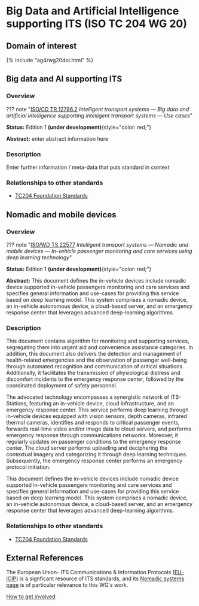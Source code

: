 # Big Data and Artificial Intelligence supporting ITS (ISO TC 204 WG 20)

## Domain of interest
<!-- DO NOT CHANGE THIS FILE REFERENCE! It aligns with this WG's respective domain of interest definition contained in TC204's Strategic Business Plan as approved by ISO. -->

{% include "ag4/wg20doi.html" %}

<!-- ## News and highlights (optional)
    Refer docs\wg1\index.md for an example of how to include & format any desired WG news & highlights content. Add content AFTER inserting a new line below this comment. 
-->

<!-- === DESCRIPTIONS OF WG STANDARDS / DOCUMENTS ===
    The content below is distilled from the respective WG section in "JSAE ITS Standardization Activities of ISO/TC204 - 2024" and iso.org/obp and is intended as an initial example only for future editing by the repsective WG.
-->

<!-- Start subject area -->
## Big data and AI supporting ITS

### Overview <!-- Optional -->
<!-- On a new line below, provide an overview of the subject area for the associated group of standards. -->

<!-- Start web info for standard / document -->
??? note "[ISO/CD TR 12786.2](https://www.iso.org/standard/84095.html?browse=tc) _Intelligent transport systems — Big data and artificial intelligence supporting intelligent transport systems — Use cases_"
<!-- edit document reference information
  retain: ??? note "[ : ]( ) _ _"
  find publicly available ISO document URL & info here: iso.org/obp/ui
-->

**Status:** Edition 1 **(under development)**{style="color: red;"}
<!-- Copy relevant status line from the following list: 
  Edition 1 **(under development)**{style="color: red;"}
  Approved
  Approved **(under revision)**{style="color: red;"} 
-->

**Abstract:** enter abstract information here

### Description

Enter further information / meta-data that puts standard in context

### Relationships to other standards
<!-- Relationships to other standards
  e.g., list Normative references and comm stack references
  *** PLEASE *** retain the link to "TC204 Foundational Standards" as the first relationship in the list below 
-->

- [TC204 Foundation Standards](../foundational.md)

<!--- #### Normative References -->

<!-- End Standard -->
<!-- End subject area -->

<!-- Start subject area -->
## Nomadic and mobile devices
<!-- Standard subject area
    Edit the ## <header title> above to contextualise the respective group of standards described below.
-->

### Overview <!-- Optional -->
<!-- On a new line below, provide an overview of the subject area for the associated group of standards. -->

<!-- Start web info for standard / document -->
??? note "[ISO/WD TS 22577](https://www.iso.org/standard/84095.html?browse=tc) _Intelligent transport systems — Nomadic and mobile devices — In-vehicle passenger monitoring and care services using deep learning technology_"

**Status:** Edition 1 **(under development)**{style="color: red;"}
<!-- Copy relevant status line from the following list: 
  Edition 1 **(under development)**{style="color: red;"}
  Approved
  Approved **(under revision)**{style="color: red;"} 
-->

**Abstract:** This document defines the in-vehicle devices include nomadic device supported in-vehicle passengers monitoring and care services and specifies general information and use-cases for providing this service based on deep learning model. This system comprises a nomadic device, an in-vehicle autonomous device, a cloud-based server, and an emergency response center that leverages advanced deep-learning algorithms.

### Description

This document contains algorithm for monitoring and supporting services, segregating them into urgent aid and convenience assistance categories. In addition, this document also delivers the detection and management of health-related emergencies and the observation of passenger well-being through automated recognition and communication of critical situations. Additionally, it facilitates the transmission of physiological distress and discomfort incidents to the emergency response center, followed by the coordinated deployment of safety personnel.

The advocated technology encompasses a synergistic network of ITS-Stations, featuring an in-vehicle device, cloud infrastructure, and an emergency response center. This service performs deep learning through in-vehicle devices equipped with vision sensors, depth cameras, infrared thermal cameras, identifies and responds to critical passenger events, forwards real-time video and/or image data to cloud servers, and performs emergency response through communications networks. Moreover, it regularly updates on passenger conditions to the emergency response center. The cloud server performs uploading and deciphering the contextual imagery and categorizing it through deep learning techniques. Subsequently, the emergency response center performs an emergency protocol initiation.

This document defines the in-vehicle devices include nomadic device supported in-vehicle passengers monitoring and care services and specifies general information and use-cases for providing this service based on deep learning model. This system comprises a nomadic device, an in-vehicle autonomous device, a cloud-based server, and an emergency response center that leverages advanced deep-learning algorithms.

### Relationships to other standards
<!-- Relationships to other standards
  e.g., list Normative references and comm stack references
  *** PLEASE *** retain the link to "TC204 Foundational Standards" as the first relationship in the list below 
-->

- [TC204 Foundation Standards](../foundational.md)

<!--- #### Normative References -->

<!-- End Standard -->
<!-- End subject area -->

## External References

The European Union- ITS Communications & Information Protocols ([EU-ICIP](https://www.mobilityits.eu)) is a signficant resource of ITS standards, and its [Nomadic systems page](https://www.mobilityits.eu/nomadic-devices) is of particular relevance to this WG's work.

[How to get involved](../contact.md)
